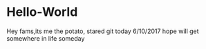 # Hello-World
Hey fams,its me the potato,
stared git today 6/10/2017
hope will get somewhere in life someday
